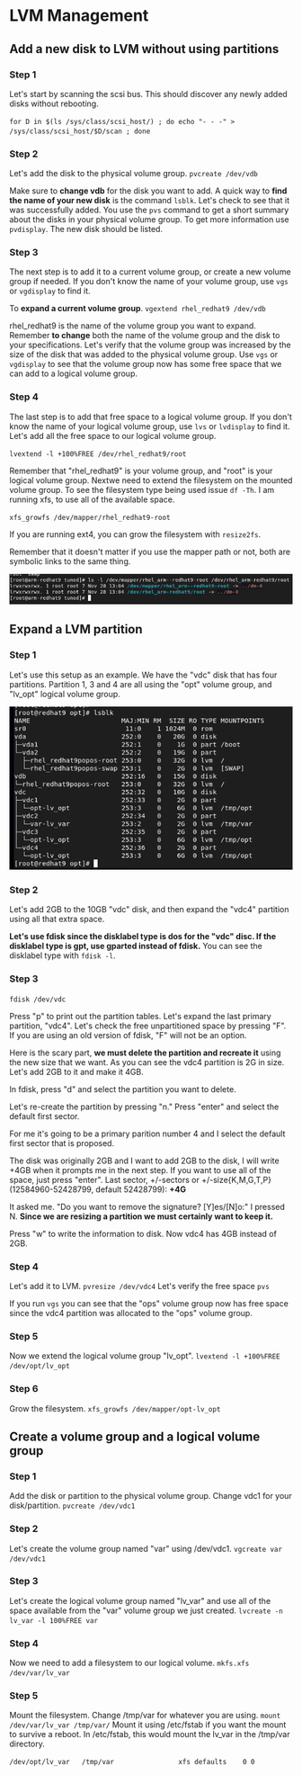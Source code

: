 # LVM Management

## Add a new disk to LVM without using partitions

### Step 1
Let's start by scanning the scsi bus. This should discover any newly added disks without rebooting. 

``for D in $(ls /sys/class/scsi_host/) ; do echo "- - -" > /sys/class/scsi_host/$D/scan ; done``

### Step 2
Let's add the disk to the physical volume group.
``pvcreate /dev/vdb``

Make sure to **change vdb** for the disk you want to add. A quick way to **find the name of your new disk** is the command ``lsblk``. Let's check to see that it was successfully added. You use the ``pvs`` command to get a short summary about the disks in your physical volume group. To get more information use ``pvdisplay``. The new disk should be listed.

### Step 3 ###
The next step is to add it to a current volume group, or create a new volume group if needed. If you don't know the name of your volume group, use ``vgs`` or ``vgdisplay`` to find it.

To **expand a current volume group**.
``vgextend rhel_redhat9 /dev/vdb`` 

rhel_redhat9 is the name of the volume group you want to expand. Remember **to change** both the name of the volume group and the disk to your specifications. Let's verify that the volume group was increased by the size of the disk that was added to the physical volume group. Use ``vgs`` or ``vgdisplay`` to see that the volume group now has some free space that we can add to a logical volume group.

### Step 4 ###
The last step is to add that free space to a logical volume group. If you don't know the name of your logical volume group, use ``lvs`` or ``lvdisplay`` to find it. Let's add all the free space to our logical volume group.

``lvextend -l +100%FREE /dev/rhel_redhat9/root``

Remember that "rhel_redhat9" is your volume group, and "root" is your logical volume group.
Nextwe need to extend the filesystem on the mounted volume group. To see the filesystem type being used issue ``df -Th``. I am running xfs, to use all of the available space.

``xfs_growfs /dev/mapper/rhel_redhat9-root``

If you are running ext4, you can grow the filesystem with ``resize2fs``.

Remember that it doesn't matter if you use the mapper path or not, both are symbolic links to the same thing.

![LVM-Mapper](pictures/lvm-mapper.png)

## Expand a LVM partition

### Step 1 ###
Let's use this setup as an example.
We have the "vdc" disk that has four partitions.
Partition 1, 3 and 4 are all using the "opt" volume group, and "lv_opt" logical volume group.

![lsblk](pictures/lvm1.png)

### Step 2 ###
Let's add 2GB to the 10GB "vdc" disk, and then expand the "vdc4" partition using all that extra space.

**Let's use fdisk since the disklabel type is dos for the "vdc" disc. If the disklabel type is gpt, use gparted instead of fdisk.** You can see the disklabel type with ``fdisk -l``.

### Step 3 ###

``fdisk /dev/vdc``

Press "p" to print out the partition tables. Let's expand the last primary partition, "vdc4". Let's check the free unpartitioned space by pressing "F". If you are using an old version of fdisk, "F" will not be an option.

Here is the scary part, **we must delete the partition and recreate it** using the new size that we want. As you can see the vdc4 partition is 2G in size. Let's add 2GB to it and make it 4GB.

In fdisk, press "d" and select the partition you want to delete.

Let's re-create the partition by pressing "n." Press "enter" and select the default first sector.

For me it's going to be a primary parition number 4 and I select the default first sector that is proposed.

The disk was originally 2GB and I want to add 2GB to the disk, I will write +4GB when it prompts me in the next step. If you want to use all of the space, just press "enter".
Last sector, +/-sectors or +/-size{K,M,G,T,P} (12584960-52428799, default 52428799): **+4G**

It asked me. "Do you want to remove the signature? [Y]es/[N]o:" I pressed N. **Since we are resizing a partition we must certainly want to keep it.**

Press "w" to write the information to disk. Now vdc4 has 4GB instead of 2GB.

### Step 4 ###

Let's add it to LVM.  ``pvresize /dev/vdc4`` Let's verify the free space ``pvs``

If you run ``vgs`` you can see that the "ops" volume group now has free space since the vdc4 partition was allocated to the "ops" volume group.

### Step 5 ###

Now we extend the logical volume group "lv_opt". 
``lvextend -l +100%FREE /dev/opt/lv_opt``

### Step 6 ###

Grow the filesystem.
``xfs_growfs /dev/mapper/opt-lv_opt``

## Create a volume group and a logical volume group ###

### Step 1 ###

Add the disk or partition to the physical volume group. Change vdc1 for your disk/partition.
``pvcreate /dev/vdc1`` 

### Step 2 ###

Let's create the volume group named "var" using /dev/vdc1.
``vgcreate var /dev/vdc1``

### Step 3 ###

Let's create the logical volume group named "lv_var" and use all of the space available from the "var" volume group we just created. 
``lvcreate -n lv_var -l 100%FREE var``

### Step 4 ###

Now we need to add a filesystem to our logical volume.
``mkfs.xfs /dev/var/lv_var``

### Step 5 ###

Mount the filesystem. Change /tmp/var for whatever you are using.
``mount /dev/var/lv_var /tmp/var/``
Mount it using /etc/fstab if you want the mount to survive a reboot. In /etc/fstab, this would mount the lv_var in the /tmp/var directory.

``/dev/opt/lv_var	/tmp/var				xfs	defaults	0 0``